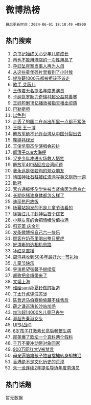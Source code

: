 # 微博热榜

`最后更新时间：2024-06-01 18:10:49 +0800`

## 热门搜索

1. [总书记始终关心少年儿童成长](https://m.weibo.cn/search?containerid=100103type%3D1%26t%3D10%26q%3D%23%E6%80%BB%E4%B9%A6%E8%AE%B0%E5%A7%8B%E7%BB%88%E5%85%B3%E5%BF%83%E5%B0%91%E5%B9%B4%E5%84%BF%E7%AB%A5%E6%88%90%E9%95%BF%23&stream_entry_id=51&isnewpage=1&extparam=seat%3D1%26dgr%3D0%26filter_type%3Drealtimehot%26stream_entry_id%3D51%26c_type%3D51%26pos%3D0%26q%3D%2523%25E6%2580%25BB%25E4%25B9%25A6%25E8%25AE%25B0%25E5%25A7%258B%25E7%25BB%2588%25E5%2585%25B3%25E5%25BF%2583%25E5%25B0%2591%25E5%25B9%25B4%25E5%2584%25BF%25E7%25AB%25A5%25E6%2588%2590%25E9%2595%25BF%2523%26cate%3D10103%26display_time%3D1717236648%26pre_seqid%3D1717236648298023185117)
1. [再也不敢用酒店的一次性用品了](https://m.weibo.cn/search?containerid=100103type%3D1%26t%3D10%26q%3D%23%E5%86%8D%E4%B9%9F%E4%B8%8D%E6%95%A2%E7%94%A8%E9%85%92%E5%BA%97%E7%9A%84%E4%B8%80%E6%AC%A1%E6%80%A7%E7%94%A8%E5%93%81%E4%BA%86%23&stream_entry_id=31&isnewpage=1&extparam=seat%3D1%26filter_type%3Drealtimehot%26c_type%3D31%26lcate%3D5001%26cate%3D5001%26q%3D%2523%25E5%2586%258D%25E4%25B9%259F%25E4%25B8%258D%25E6%2595%25A2%25E7%2594%25A8%25E9%2585%2592%25E5%25BA%2597%25E7%259A%2584%25E4%25B8%2580%25E6%25AC%25A1%25E6%2580%25A7%25E7%2594%25A8%25E5%2593%2581%25E4%25BA%2586%2523%26band_rank%3D1%26dgr%3D0%26pos%3D0%26realpos%3D1%26stream_entry_id%3D31%26flag%3D1%26display_time%3D1717236648%26pre_seqid%3D1717236648298023185117)
1. [孕妇坠崖案当事人再为人母](https://m.weibo.cn/search?containerid=100103type%3D1%26t%3D10%26q%3D%23%E5%AD%95%E5%A6%87%E5%9D%A0%E5%B4%96%E6%A1%88%E5%BD%93%E4%BA%8B%E4%BA%BA%E5%86%8D%E4%B8%BA%E4%BA%BA%E6%AF%8D%23&stream_entry_id=31&isnewpage=1&extparam=seat%3D1%26filter_type%3Drealtimehot%26c_type%3D31%26lcate%3D5001%26cate%3D5001%26q%3D%2523%25E5%25AD%2595%25E5%25A6%2587%25E5%259D%25A0%25E5%25B4%2596%25E6%25A1%2588%25E5%25BD%2593%25E4%25BA%258B%25E4%25BA%25BA%25E5%2586%258D%25E4%25B8%25BA%25E4%25BA%25BA%25E6%25AF%258D%2523%26band_rank%3D2%26dgr%3D0%26pos%3D1%26realpos%3D2%26stream_entry_id%3D31%26flag%3D2%26display_time%3D1717236648%26pre_seqid%3D1717236648298023185117)
1. [从这些童年碎片里看到了小时候](https://m.weibo.cn/search?containerid=100103type%3D1%26t%3D10%26q%3D%23%E4%BB%8E%E8%BF%99%E4%BA%9B%E7%AB%A5%E5%B9%B4%E7%A2%8E%E7%89%87%E9%87%8C%E7%9C%8B%E5%88%B0%E4%BA%86%E5%B0%8F%E6%97%B6%E5%80%99%23&stream_entry_id=31&isnewpage=1&extparam=seat%3D1%26filter_type%3Drealtimehot%26c_type%3D31%26lcate%3D5001%26cate%3D5001%26q%3D%2523%25E4%25BB%258E%25E8%25BF%2599%25E4%25BA%259B%25E7%25AB%25A5%25E5%25B9%25B4%25E7%25A2%258E%25E7%2589%2587%25E9%2587%258C%25E7%259C%258B%25E5%2588%25B0%25E4%25BA%2586%25E5%25B0%258F%25E6%2597%25B6%25E5%2580%2599%2523%26band_rank%3D3%26dgr%3D0%26pos%3D2%26realpos%3D3%26stream_entry_id%3D31%26flag%3D0%26display_time%3D1717236648%26pre_seqid%3D1717236648298023185117)
1. [提涨薪1000元都被拒该不该走](https://m.weibo.cn/search?containerid=100103type%3D1%26t%3D10%26q%3D%23%E6%8F%90%E6%B6%A8%E8%96%AA1000%E5%85%83%E9%83%BD%E8%A2%AB%E6%8B%92%E8%AF%A5%E4%B8%8D%E8%AF%A5%E8%B5%B0%23&stream_entry_id=31&isnewpage=1&extparam=seat%3D1%26filter_type%3Drealtimehot%26c_type%3D31%26lcate%3D5001%26cate%3D5001%26q%3D%2523%25E6%258F%2590%25E6%25B6%25A8%25E8%2596%25AA1000%25E5%2585%2583%25E9%2583%25BD%25E8%25A2%25AB%25E6%258B%2592%25E8%25AF%25A5%25E4%25B8%258D%25E8%25AF%25A5%25E8%25B5%25B0%2523%26band_rank%3D4%26dgr%3D0%26pos%3D3%26realpos%3D4%26stream_entry_id%3D31%26flag%3D1%26display_time%3D1717236648%26pre_seqid%3D1717236648298023185117)
1. [歌手 艾薇儿](https://m.weibo.cn/search?containerid=100103type%3D1%26t%3D10%26q%3D%E6%AD%8C%E6%89%8B+%E8%89%BE%E8%96%87%E5%84%BF&stream_entry_id=31&isnewpage=1&extparam=seat%3D1%26filter_type%3Drealtimehot%26c_type%3D31%26lcate%3D5001%26cate%3D5001%26q%3D%25E6%25AD%258C%25E6%2589%258B%2520%25E8%2589%25BE%25E8%2596%2587%25E5%2584%25BF%26band_rank%3D5%26dgr%3D0%26pos%3D4%26realpos%3D5%26stream_entry_id%3D31%26flag%3D16%26display_time%3D1717236648%26pre_seqid%3D1717236648298023185117)
1. [王传君无名提名年度男演员](https://m.weibo.cn/search?containerid=100103type%3D1%26t%3D10%26q%3D%23%E7%8E%8B%E4%BC%A0%E5%90%9B%E6%97%A0%E5%90%8D%E6%8F%90%E5%90%8D%E5%B9%B4%E5%BA%A6%E7%94%B7%E6%BC%94%E5%91%98%23&stream_entry_id=31&isnewpage=1&extparam=seat%3D1%26filter_type%3Drealtimehot%26c_type%3D31%26lcate%3D5001%26cate%3D5001%26q%3D%2523%25E7%258E%258B%25E4%25BC%25A0%25E5%2590%259B%25E6%2597%25A0%25E5%2590%258D%25E6%258F%2590%25E5%2590%258D%25E5%25B9%25B4%25E5%25BA%25A6%25E7%2594%25B7%25E6%25BC%2594%25E5%2591%2598%2523%26band_rank%3D6%26dgr%3D0%26pos%3D5%26realpos%3D6%26stream_entry_id%3D31%26flag%3D0%26display_time%3D1717236648%26pre_seqid%3D1717236648298023185117)
1. [卡纳瓦罗助力奇瑞村超公益慈善赛](https://m.weibo.cn/search?containerid=100103type%3D1%26t%3D10%26q%3D%23%E5%8D%A1%E7%BA%B3%E7%93%A6%E7%BD%97%E5%8A%A9%E5%8A%9B%E5%A5%87%E7%91%9E%E6%9D%91%E8%B6%85%E5%85%AC%E7%9B%8A%E6%85%88%E5%96%84%E8%B5%9B%23&stream_entry_id=31&isnewpage=1&extparam=seat%3D1%26filter_type%3Drealtimehot%26c_type%3D31%26lcate%3D5001%26cate%3D5001%26topic_ad%3D1%26band_rank%3D7%26q%3D%2523%25E5%258D%25A1%25E7%25BA%25B3%25E7%2593%25A6%25E7%25BD%2597%25E5%258A%25A9%25E5%258A%259B%25E5%25A5%2587%25E7%2591%259E%25E6%259D%2591%25E8%25B6%2585%25E5%2585%25AC%25E7%259B%258A%25E6%2585%2588%25E5%2596%2584%25E8%25B5%259B%2523%26stream_entry_id%3D31%26pos%3D6%26adid%3D240202%26is_ad_pos%3D1%26dgr%3D0%26display_time%3D1717236648%26pre_seqid%3D1717236648298023185117)
1. [王妈短剧18亿播放被指无播出资质](https://m.weibo.cn/search?containerid=100103type%3D1%26t%3D10%26q%3D%23%E7%8E%8B%E5%A6%88%E7%9F%AD%E5%89%A718%E4%BA%BF%E6%92%AD%E6%94%BE%E8%A2%AB%E6%8C%87%E6%97%A0%E6%92%AD%E5%87%BA%E8%B5%84%E8%B4%A8%23&stream_entry_id=31&isnewpage=1&extparam=seat%3D1%26filter_type%3Drealtimehot%26c_type%3D31%26lcate%3D5001%26cate%3D5001%26q%3D%2523%25E7%258E%258B%25E5%25A6%2588%25E7%259F%25AD%25E5%2589%25A718%25E4%25BA%25BF%25E6%2592%25AD%25E6%2594%25BE%25E8%25A2%25AB%25E6%258C%2587%25E6%2597%25A0%25E6%2592%25AD%25E5%2587%25BA%25E8%25B5%2584%25E8%25B4%25A8%2523%26band_rank%3D7%26dgr%3D0%26pos%3D7%26realpos%3D7%26stream_entry_id%3D31%26flag%3D2%26display_time%3D1717236648%26pre_seqid%3D1717236648298023185117)
1. [巴勒斯坦](https://m.weibo.cn/search?containerid=100103type%3D1%26t%3D10%26q%3D%E5%B7%B4%E5%8B%92%E6%96%AF%E5%9D%A6&stream_entry_id=31&isnewpage=1&extparam=seat%3D1%26filter_type%3Drealtimehot%26c_type%3D31%26lcate%3D5001%26cate%3D5001%26q%3D%25E5%25B7%25B4%25E5%258B%2592%25E6%2596%25AF%25E5%259D%25A6%26band_rank%3D8%26dgr%3D0%26pos%3D8%26realpos%3D8%26stream_entry_id%3D31%26flag%3D0%26display_time%3D1717236648%26pre_seqid%3D1717236648298023185117)
1. [以色列](https://m.weibo.cn/search?containerid=100103type%3D1%26t%3D10%26q%3D%E4%BB%A5%E8%89%B2%E5%88%97&stream_entry_id=31&isnewpage=1&extparam=seat%3D1%26filter_type%3Drealtimehot%26c_type%3D31%26lcate%3D5001%26cate%3D5001%26q%3D%25E4%25BB%25A5%25E8%2589%25B2%25E5%2588%2597%26band_rank%3D9%26dgr%3D0%26pos%3D9%26realpos%3D9%26stream_entry_id%3D31%26flag%3D1%26display_time%3D1717236648%26pre_seqid%3D1717236648298023185117)
1. [走丢了的国二在派出所里一点都不紧张](https://m.weibo.cn/search?containerid=100103type%3D1%26t%3D10%26q%3D%23%E8%B5%B0%E4%B8%A2%E4%BA%86%E7%9A%84%E5%9B%BD%E4%BA%8C%E5%9C%A8%E6%B4%BE%E5%87%BA%E6%89%80%E9%87%8C%E4%B8%80%E7%82%B9%E9%83%BD%E4%B8%8D%E7%B4%A7%E5%BC%A0%23&stream_entry_id=31&isnewpage=1&extparam=seat%3D1%26filter_type%3Drealtimehot%26c_type%3D31%26lcate%3D5001%26cate%3D5001%26q%3D%2523%25E8%25B5%25B0%25E4%25B8%25A2%25E4%25BA%2586%25E7%259A%2584%25E5%259B%25BD%25E4%25BA%258C%25E5%259C%25A8%25E6%25B4%25BE%25E5%2587%25BA%25E6%2589%2580%25E9%2587%258C%25E4%25B8%2580%25E7%2582%25B9%25E9%2583%25BD%25E4%25B8%258D%25E7%25B4%25A7%25E5%25BC%25A0%2523%26band_rank%3D10%26dgr%3D0%26pos%3D10%26realpos%3D10%26stream_entry_id%3D31%26flag%3D32768%26display_time%3D1717236648%26pre_seqid%3D1717236648298023185117)
1. [王阳 王一博](https://m.weibo.cn/search?containerid=100103type%3D1%26t%3D10%26q%3D%E7%8E%8B%E9%98%B3+%E7%8E%8B%E4%B8%80%E5%8D%9A&stream_entry_id=31&isnewpage=1&extparam=seat%3D1%26filter_type%3Drealtimehot%26c_type%3D31%26lcate%3D5001%26cate%3D5001%26q%3D%25E7%258E%258B%25E9%2598%25B3%2520%25E7%258E%258B%25E4%25B8%2580%25E5%258D%259A%26band_rank%3D11%26dgr%3D0%26pos%3D11%26realpos%3D11%26stream_entry_id%3D31%26flag%3D1%26display_time%3D1717236648%26pre_seqid%3D1717236648298023185117)
1. [解放军绝不允许台湾从中国分裂出去](https://m.weibo.cn/search?containerid=100103type%3D1%26t%3D10%26q%3D%23%E8%A7%A3%E6%94%BE%E5%86%9B%E7%BB%9D%E4%B8%8D%E5%85%81%E8%AE%B8%E5%8F%B0%E6%B9%BE%E4%BB%8E%E4%B8%AD%E5%9B%BD%E5%88%86%E8%A3%82%E5%87%BA%E5%8E%BB%23&stream_entry_id=31&isnewpage=1&extparam=seat%3D1%26filter_type%3Drealtimehot%26c_type%3D31%26lcate%3D5001%26cate%3D5001%26q%3D%2523%25E8%25A7%25A3%25E6%2594%25BE%25E5%2586%259B%25E7%25BB%259D%25E4%25B8%258D%25E5%2585%2581%25E8%25AE%25B8%25E5%258F%25B0%25E6%25B9%25BE%25E4%25BB%258E%25E4%25B8%25AD%25E5%259B%25BD%25E5%2588%2586%25E8%25A3%2582%25E5%2587%25BA%25E5%258E%25BB%2523%26band_rank%3D12%26dgr%3D0%26pos%3D12%26realpos%3D12%26stream_entry_id%3D31%26flag%3D1%26display_time%3D1717236648%26pre_seqid%3D1717236648298023185117)
1. [鞠婧祎绿发](https://m.weibo.cn/search?containerid=100103type%3D1%26t%3D10%26q%3D%23%E9%9E%A0%E5%A9%A7%E7%A5%8E%E7%BB%BF%E5%8F%91%23&stream_entry_id=31&isnewpage=1&extparam=seat%3D1%26filter_type%3Drealtimehot%26c_type%3D31%26lcate%3D5001%26cate%3D5001%26q%3D%2523%25E9%259E%25A0%25E5%25A9%25A7%25E7%25A5%258E%25E7%25BB%25BF%25E5%258F%2591%2523%26band_rank%3D13%26dgr%3D0%26pos%3D13%26realpos%3D13%26stream_entry_id%3D31%26flag%3D0%26display_time%3D1717236648%26pre_seqid%3D1717236648298023185117)
1. [王俊凯周杰伦演唱会彩排](https://m.weibo.cn/search?containerid=100103type%3D1%26t%3D10%26q%3D%23%E7%8E%8B%E4%BF%8A%E5%87%AF%E5%91%A8%E6%9D%B0%E4%BC%A6%E6%BC%94%E5%94%B1%E4%BC%9A%E5%BD%A9%E6%8E%92%23&stream_entry_id=31&isnewpage=1&extparam=seat%3D1%26filter_type%3Drealtimehot%26c_type%3D31%26lcate%3D5001%26cate%3D5001%26q%3D%2523%25E7%258E%258B%25E4%25BF%258A%25E5%2587%25AF%25E5%2591%25A8%25E6%259D%25B0%25E4%25BC%25A6%25E6%25BC%2594%25E5%2594%25B1%25E4%25BC%259A%25E5%25BD%25A9%25E6%258E%2592%2523%26band_rank%3D14%26dgr%3D0%26pos%3D14%26realpos%3D14%26stream_entry_id%3D31%26flag%3D0%26display_time%3D1717236648%26pre_seqid%3D1717236648298023185117)
1. [阚清子cue大海梗](https://m.weibo.cn/search?containerid=100103type%3D1%26t%3D10%26q%3D%23%E9%98%9A%E6%B8%85%E5%AD%90cue%E5%A4%A7%E6%B5%B7%E6%A2%97%23&stream_entry_id=31&isnewpage=1&extparam=seat%3D1%26filter_type%3Drealtimehot%26c_type%3D31%26lcate%3D5001%26cate%3D5001%26q%3D%2523%25E9%2598%259A%25E6%25B8%2585%25E5%25AD%2590cue%25E5%25A4%25A7%25E6%25B5%25B7%25E6%25A2%2597%2523%26band_rank%3D15%26dgr%3D0%26pos%3D15%26realpos%3D15%26stream_entry_id%3D31%26flag%3D0%26display_time%3D1717236648%26pre_seqid%3D1717236648298023185117)
1. [17岁少年冲进火场救人牺牲](https://m.weibo.cn/search?containerid=100103type%3D1%26t%3D10%26q%3D%2317%E5%B2%81%E5%B0%91%E5%B9%B4%E5%86%B2%E8%BF%9B%E7%81%AB%E5%9C%BA%E6%95%91%E4%BA%BA%E7%89%BA%E7%89%B2%23&stream_entry_id=31&isnewpage=1&extparam=seat%3D1%26filter_type%3Drealtimehot%26c_type%3D31%26lcate%3D5001%26cate%3D5001%26q%3D%252317%25E5%25B2%2581%25E5%25B0%2591%25E5%25B9%25B4%25E5%2586%25B2%25E8%25BF%259B%25E7%2581%25AB%25E5%259C%25BA%25E6%2595%2591%25E4%25BA%25BA%25E7%2589%25BA%25E7%2589%25B2%2523%26band_rank%3D16%26dgr%3D0%26pos%3D16%26realpos%3D16%26stream_entry_id%3D31%26flag%3D0%26display_time%3D1717236648%26pre_seqid%3D1717236648298023185117)
1. [解放军4句话回应台湾问题](https://m.weibo.cn/search?containerid=100103type%3D1%26t%3D10%26q%3D%23%E8%A7%A3%E6%94%BE%E5%86%9B4%E5%8F%A5%E8%AF%9D%E5%9B%9E%E5%BA%94%E5%8F%B0%E6%B9%BE%E9%97%AE%E9%A2%98%23&stream_entry_id=31&isnewpage=1&extparam=seat%3D1%26filter_type%3Drealtimehot%26c_type%3D31%26lcate%3D5001%26cate%3D5001%26q%3D%2523%25E8%25A7%25A3%25E6%2594%25BE%25E5%2586%259B4%25E5%258F%25A5%25E8%25AF%259D%25E5%259B%259E%25E5%25BA%2594%25E5%258F%25B0%25E6%25B9%25BE%25E9%2597%25AE%25E9%25A2%2598%2523%26band_rank%3D17%26dgr%3D0%26pos%3D17%26realpos%3D17%26stream_entry_id%3D31%26flag%3D1%26display_time%3D1717236648%26pre_seqid%3D1717236648298023185117)
1. [我永远是张若昀的观众朋友](https://m.weibo.cn/search?containerid=100103type%3D1%26t%3D10%26q%3D%23%E6%88%91%E6%B0%B8%E8%BF%9C%E6%98%AF%E5%BC%A0%E8%8B%A5%E6%98%80%E7%9A%84%E8%A7%82%E4%BC%97%E6%9C%8B%E5%8F%8B%23&stream_entry_id=31&isnewpage=1&extparam=seat%3D1%26filter_type%3Drealtimehot%26c_type%3D31%26lcate%3D5001%26cate%3D5001%26q%3D%2523%25E6%2588%2591%25E6%25B0%25B8%25E8%25BF%259C%25E6%2598%25AF%25E5%25BC%25A0%25E8%258B%25A5%25E6%2598%2580%25E7%259A%2584%25E8%25A7%2582%25E4%25BC%2597%25E6%259C%258B%25E5%258F%258B%2523%26band_rank%3D18%26dgr%3D0%26pos%3D18%26realpos%3D18%26stream_entry_id%3D31%26flag%3D1%26display_time%3D1717236648%26pre_seqid%3D1717236648298023185117)
1. [靖国神社石柱被红漆涂写英文厕所一词](https://m.weibo.cn/search?containerid=100103type%3D1%26t%3D10%26q%3D%23%E9%9D%96%E5%9B%BD%E7%A5%9E%E7%A4%BE%E7%9F%B3%E6%9F%B1%E8%A2%AB%E7%BA%A2%E6%BC%86%E6%B6%82%E5%86%99%E8%8B%B1%E6%96%87%E5%8E%95%E6%89%80%E4%B8%80%E8%AF%8D%23&stream_entry_id=31&isnewpage=1&extparam=seat%3D1%26filter_type%3Drealtimehot%26c_type%3D31%26lcate%3D5001%26cate%3D5001%26q%3D%2523%25E9%259D%2596%25E5%259B%25BD%25E7%25A5%259E%25E7%25A4%25BE%25E7%259F%25B3%25E6%259F%25B1%25E8%25A2%25AB%25E7%25BA%25A2%25E6%25BC%2586%25E6%25B6%2582%25E5%2586%2599%25E8%258B%25B1%25E6%2596%2587%25E5%258E%2595%25E6%2589%2580%25E4%25B8%2580%25E8%25AF%258D%2523%26band_rank%3D19%26dgr%3D0%26pos%3D19%26realpos%3D19%26stream_entry_id%3D31%26flag%3D0%26display_time%3D1717236648%26pre_seqid%3D1717236648298023185117)
1. [欧冠](https://m.weibo.cn/search?containerid=100103type%3D1%26t%3D10%26q%3D%E6%AC%A7%E5%86%A0&stream_entry_id=31&isnewpage=1&extparam=seat%3D1%26filter_type%3Drealtimehot%26c_type%3D31%26lcate%3D5001%26cate%3D5001%26q%3D%25E6%25AC%25A7%25E5%2586%25A0%26band_rank%3D20%26dgr%3D0%26pos%3D20%26realpos%3D20%26stream_entry_id%3D31%26flag%3D1%26display_time%3D1717236648%26pre_seqid%3D1717236648298023185117)
1. [官方通报怀孕学生被当肾病医治后身亡](https://m.weibo.cn/search?containerid=100103type%3D1%26t%3D10%26q%3D%23%E5%AE%98%E6%96%B9%E9%80%9A%E6%8A%A5%E6%80%80%E5%AD%95%E5%AD%A6%E7%94%9F%E8%A2%AB%E5%BD%93%E8%82%BE%E7%97%85%E5%8C%BB%E6%B2%BB%E5%90%8E%E8%BA%AB%E4%BA%A1%23&stream_entry_id=31&isnewpage=1&extparam=seat%3D1%26filter_type%3Drealtimehot%26c_type%3D31%26lcate%3D5001%26cate%3D5001%26q%3D%2523%25E5%25AE%2598%25E6%2596%25B9%25E9%2580%259A%25E6%258A%25A5%25E6%2580%2580%25E5%25AD%2595%25E5%25AD%25A6%25E7%2594%259F%25E8%25A2%25AB%25E5%25BD%2593%25E8%2582%25BE%25E7%2597%2585%25E5%258C%25BB%25E6%25B2%25BB%25E5%2590%258E%25E8%25BA%25AB%25E4%25BA%25A1%2523%26band_rank%3D21%26dgr%3D0%26pos%3D21%26realpos%3D21%26stream_entry_id%3D31%26flag%3D2%26display_time%3D1717236648%26pre_seqid%3D1717236648298023185117)
1. [长期吃猪油身体都怎么样了](https://m.weibo.cn/search?containerid=100103type%3D1%26t%3D10%26q%3D%23%E9%95%BF%E6%9C%9F%E5%90%83%E7%8C%AA%E6%B2%B9%E8%BA%AB%E4%BD%93%E9%83%BD%E6%80%8E%E4%B9%88%E6%A0%B7%E4%BA%86%23&stream_entry_id=31&isnewpage=1&extparam=seat%3D1%26filter_type%3Drealtimehot%26c_type%3D31%26lcate%3D5001%26cate%3D5001%26q%3D%2523%25E9%2595%25BF%25E6%259C%259F%25E5%2590%2583%25E7%258C%25AA%25E6%25B2%25B9%25E8%25BA%25AB%25E4%25BD%2593%25E9%2583%25BD%25E6%2580%258E%25E4%25B9%2588%25E6%25A0%25B7%25E4%25BA%2586%2523%26band_rank%3D22%26dgr%3D0%26pos%3D22%26realpos%3D22%26stream_entry_id%3D31%26flag%3D0%26display_time%3D1717236648%26pre_seqid%3D1717236648298023185117)
1. [迪丽热巴放饭](https://m.weibo.cn/search?containerid=100103type%3D1%26t%3D10%26q%3D%23%E8%BF%AA%E4%B8%BD%E7%83%AD%E5%B7%B4%E6%94%BE%E9%A5%AD%23&stream_entry_id=31&isnewpage=1&extparam=seat%3D1%26filter_type%3Drealtimehot%26c_type%3D31%26lcate%3D5001%26cate%3D5001%26q%3D%2523%25E8%25BF%25AA%25E4%25B8%25BD%25E7%2583%25AD%25E5%25B7%25B4%25E6%2594%25BE%25E9%25A5%25AD%2523%26band_rank%3D23%26dgr%3D0%26pos%3D23%26realpos%3D23%26stream_entry_id%3D31%26flag%3D1%26display_time%3D1717236648%26pre_seqid%3D1717236648298023185117)
1. [杨幂站姐发的不是儿童节该看的](https://m.weibo.cn/search?containerid=100103type%3D1%26t%3D10%26q%3D%23%E6%9D%A8%E5%B9%82%E7%AB%99%E5%A7%90%E5%8F%91%E7%9A%84%E4%B8%8D%E6%98%AF%E5%84%BF%E7%AB%A5%E8%8A%82%E8%AF%A5%E7%9C%8B%E7%9A%84%23&stream_entry_id=31&isnewpage=1&extparam=seat%3D1%26filter_type%3Drealtimehot%26c_type%3D31%26lcate%3D5001%26cate%3D5001%26q%3D%2523%25E6%259D%25A8%25E5%25B9%2582%25E7%25AB%2599%25E5%25A7%2590%25E5%258F%2591%25E7%259A%2584%25E4%25B8%258D%25E6%2598%25AF%25E5%2584%25BF%25E7%25AB%25A5%25E8%258A%2582%25E8%25AF%25A5%25E7%259C%258B%25E7%259A%2584%2523%26band_rank%3D24%26dgr%3D0%26pos%3D24%26realpos%3D24%26stream_entry_id%3D31%26flag%3D0%26display_time%3D1717236648%26pre_seqid%3D1717236648298023185117)
1. [徐锦江儿子封神后首个综艺](https://m.weibo.cn/search?containerid=100103type%3D1%26t%3D10%26q%3D%23%E5%BE%90%E9%94%A6%E6%B1%9F%E5%84%BF%E5%AD%90%E5%B0%81%E7%A5%9E%E5%90%8E%E9%A6%96%E4%B8%AA%E7%BB%BC%E8%89%BA%23&stream_entry_id=31&isnewpage=1&extparam=seat%3D1%26filter_type%3Drealtimehot%26c_type%3D31%26lcate%3D5001%26cate%3D5001%26q%3D%2523%25E5%25BE%2590%25E9%2594%25A6%25E6%25B1%259F%25E5%2584%25BF%25E5%25AD%2590%25E5%25B0%2581%25E7%25A5%259E%25E5%2590%258E%25E9%25A6%2596%25E4%25B8%25AA%25E7%25BB%25BC%25E8%2589%25BA%2523%26band_rank%3D25%26dgr%3D0%26pos%3D25%26realpos%3D25%26stream_entry_id%3D31%26flag%3D0%26display_time%3D1717236648%26pre_seqid%3D1717236648298023185117)
1. [小朋友真的会把情绪价值拉满](https://m.weibo.cn/search?containerid=100103type%3D1%26t%3D10%26q%3D%23%E5%B0%8F%E6%9C%8B%E5%8F%8B%E7%9C%9F%E7%9A%84%E4%BC%9A%E6%8A%8A%E6%83%85%E7%BB%AA%E4%BB%B7%E5%80%BC%E6%8B%89%E6%BB%A1%23&stream_entry_id=31&isnewpage=1&extparam=seat%3D1%26filter_type%3Drealtimehot%26c_type%3D31%26lcate%3D5001%26cate%3D5001%26q%3D%2523%25E5%25B0%258F%25E6%259C%258B%25E5%258F%258B%25E7%259C%259F%25E7%259A%2584%25E4%25BC%259A%25E6%258A%258A%25E6%2583%2585%25E7%25BB%25AA%25E4%25BB%25B7%25E5%2580%25BC%25E6%258B%2589%25E6%25BB%25A1%2523%26band_rank%3D26%26dgr%3D0%26pos%3D26%26realpos%3D26%26stream_entry_id%3D31%26flag%3D0%26display_time%3D1717236648%26pre_seqid%3D1717236648298023185117)
1. [归亚蕾 庆余年](https://m.weibo.cn/search?containerid=100103type%3D1%26t%3D10%26q%3D%E5%BD%92%E4%BA%9A%E8%95%BE+%E5%BA%86%E4%BD%99%E5%B9%B4&stream_entry_id=31&isnewpage=1&extparam=seat%3D1%26filter_type%3Drealtimehot%26c_type%3D31%26lcate%3D5001%26cate%3D5001%26q%3D%25E5%25BD%2592%25E4%25BA%259A%25E8%2595%25BE%2520%25E5%25BA%2586%25E4%25BD%2599%25E5%25B9%25B4%26band_rank%3D27%26dgr%3D0%26pos%3D27%26realpos%3D27%26stream_entry_id%3D31%26flag%3D0%26display_time%3D1717236648%26pre_seqid%3D1717236648298023185117)
1. [发条微博祝自己六一快乐](https://m.weibo.cn/search?containerid=100103type%3D1%26t%3D10%26q%3D%23%E5%8F%91%E6%9D%A1%E5%BE%AE%E5%8D%9A%E7%A5%9D%E8%87%AA%E5%B7%B1%E5%85%AD%E4%B8%80%E5%BF%AB%E4%B9%90%23&stream_entry_id=31&isnewpage=1&extparam=seat%3D1%26filter_type%3Drealtimehot%26c_type%3D31%26lcate%3D5001%26cate%3D5001%26q%3D%2523%25E5%258F%2591%25E6%259D%25A1%25E5%25BE%25AE%25E5%258D%259A%25E7%25A5%259D%25E8%2587%25AA%25E5%25B7%25B1%25E5%2585%25AD%25E4%25B8%2580%25E5%25BF%25AB%25E4%25B9%2590%2523%26band_rank%3D28%26dgr%3D0%26pos%3D28%26realpos%3D28%26stream_entry_id%3D31%26flag%3D0%26display_time%3D1717236648%26pre_seqid%3D1717236648298023185117)
1. [顾客在奶茶里喝出整只壁虎](https://m.weibo.cn/search?containerid=100103type%3D1%26t%3D10%26q%3D%23%E9%A1%BE%E5%AE%A2%E5%9C%A8%E5%A5%B6%E8%8C%B6%E9%87%8C%E5%96%9D%E5%87%BA%E6%95%B4%E5%8F%AA%E5%A3%81%E8%99%8E%23&stream_entry_id=31&isnewpage=1&extparam=seat%3D1%26filter_type%3Drealtimehot%26c_type%3D31%26lcate%3D5001%26cate%3D5001%26q%3D%2523%25E9%25A1%25BE%25E5%25AE%25A2%25E5%259C%25A8%25E5%25A5%25B6%25E8%258C%25B6%25E9%2587%258C%25E5%2596%259D%25E5%2587%25BA%25E6%2595%25B4%25E5%258F%25AA%25E5%25A3%2581%25E8%2599%258E%2523%26band_rank%3D29%26dgr%3D0%26pos%3D29%26realpos%3D29%26stream_entry_id%3D31%26flag%3D0%26display_time%3D1717236648%26pre_seqid%3D1717236648298023185117)
1. [好清晰的选相机思路](https://m.weibo.cn/search?containerid=100103type%3D1%26t%3D10%26q%3D%E5%A5%BD%E6%B8%85%E6%99%B0%E7%9A%84%E9%80%89%E7%9B%B8%E6%9C%BA%E6%80%9D%E8%B7%AF&stream_entry_id=31&isnewpage=1&extparam=seat%3D1%26filter_type%3Drealtimehot%26c_type%3D31%26lcate%3D5001%26cate%3D5001%26q%3D%25E5%25A5%25BD%25E6%25B8%2585%25E6%2599%25B0%25E7%259A%2584%25E9%2580%2589%25E7%259B%25B8%25E6%259C%25BA%25E6%2580%259D%25E8%25B7%25AF%26adid%3D240347%26band_rank%3D30%26dgr%3D0%26pos%3D30%26realpos%3D30%26stream_entry_id%3D31%26flag%3D0%26display_time%3D1717236648%26pre_seqid%3D1717236648298023185117)
1. [冰红茶直播](https://m.weibo.cn/search?containerid=100103type%3D1%26t%3D10%26q%3D%E5%86%B0%E7%BA%A2%E8%8C%B6%E7%9B%B4%E6%92%AD&stream_entry_id=31&isnewpage=1&extparam=seat%3D1%26filter_type%3Drealtimehot%26c_type%3D31%26lcate%3D5001%26cate%3D5001%26q%3D%25E5%2586%25B0%25E7%25BA%25A2%25E8%258C%25B6%25E7%259B%25B4%25E6%2592%25AD%26band_rank%3D31%26dgr%3D0%26pos%3D31%26realpos%3D31%26stream_entry_id%3D31%26flag%3D0%26display_time%3D1717236648%26pre_seqid%3D1717236648298023185117)
1. [周鸿祎收到50多年最好六一节礼物](https://m.weibo.cn/search?containerid=100103type%3D1%26t%3D10%26q%3D%23%E5%91%A8%E9%B8%BF%E7%A5%8E%E6%94%B6%E5%88%B050%E5%A4%9A%E5%B9%B4%E6%9C%80%E5%A5%BD%E5%85%AD%E4%B8%80%E8%8A%82%E7%A4%BC%E7%89%A9%23&stream_entry_id=31&isnewpage=1&extparam=seat%3D1%26filter_type%3Drealtimehot%26c_type%3D31%26lcate%3D5001%26cate%3D5001%26q%3D%2523%25E5%2591%25A8%25E9%25B8%25BF%25E7%25A5%258E%25E6%2594%25B6%25E5%2588%25B050%25E5%25A4%259A%25E5%25B9%25B4%25E6%259C%2580%25E5%25A5%25BD%25E5%2585%25AD%25E4%25B8%2580%25E8%258A%2582%25E7%25A4%25BC%25E7%2589%25A9%2523%26band_rank%3D32%26dgr%3D0%26pos%3D32%26realpos%3D32%26stream_entry_id%3D31%26flag%3D1%26display_time%3D1717236648%26pre_seqid%3D1717236648298023185117)
1. [儿童节快乐](https://m.weibo.cn/search?containerid=100103type%3D1%26t%3D10%26q%3D%23%E5%84%BF%E7%AB%A5%E8%8A%82%E5%BF%AB%E4%B9%90%23&stream_entry_id=31&isnewpage=1&extparam=seat%3D1%26filter_type%3Drealtimehot%26c_type%3D31%26lcate%3D5001%26cate%3D5001%26q%3D%2523%25E5%2584%25BF%25E7%25AB%25A5%25E8%258A%2582%25E5%25BF%25AB%25E4%25B9%2590%2523%26band_rank%3D33%26dgr%3D0%26pos%3D33%26realpos%3D33%26stream_entry_id%3D31%26flag%3D0%26display_time%3D1717236648%26pre_seqid%3D1717236648298023185117)
1. [导演希望张馨予继续瘦](https://m.weibo.cn/search?containerid=100103type%3D1%26t%3D10%26q%3D%23%E5%AF%BC%E6%BC%94%E5%B8%8C%E6%9C%9B%E5%BC%A0%E9%A6%A8%E4%BA%88%E7%BB%A7%E7%BB%AD%E7%98%A6%23&stream_entry_id=31&isnewpage=1&extparam=seat%3D1%26filter_type%3Drealtimehot%26c_type%3D31%26lcate%3D5001%26cate%3D5001%26q%3D%2523%25E5%25AF%25BC%25E6%25BC%2594%25E5%25B8%258C%25E6%259C%259B%25E5%25BC%25A0%25E9%25A6%25A8%25E4%25BA%2588%25E7%25BB%25A7%25E7%25BB%25AD%25E7%2598%25A6%2523%26band_rank%3D34%26dgr%3D0%26pos%3D34%26realpos%3D34%26stream_entry_id%3D31%26flag%3D0%26display_time%3D1717236648%26pre_seqid%3D1717236648298023185117)
1. [胡歌把金靖带来了](https://m.weibo.cn/search?containerid=100103type%3D1%26t%3D10%26q%3D%23%E8%83%A1%E6%AD%8C%E6%8A%8A%E9%87%91%E9%9D%96%E5%B8%A6%E6%9D%A5%E4%BA%86%23&stream_entry_id=31&isnewpage=1&extparam=seat%3D1%26filter_type%3Drealtimehot%26c_type%3D31%26lcate%3D5001%26cate%3D5001%26q%3D%2523%25E8%2583%25A1%25E6%25AD%258C%25E6%258A%258A%25E9%2587%2591%25E9%259D%2596%25E5%25B8%25A6%25E6%259D%25A5%25E4%25BA%2586%2523%26band_rank%3D35%26dgr%3D0%26pos%3D35%26realpos%3D35%26stream_entry_id%3D31%26flag%3D1%26display_time%3D1717236648%26pre_seqid%3D1717236648298023185117)
1. [文韬上海](https://m.weibo.cn/search?containerid=100103type%3D1%26t%3D10%26q%3D%E6%96%87%E9%9F%AC%E4%B8%8A%E6%B5%B7&stream_entry_id=31&isnewpage=1&extparam=seat%3D1%26filter_type%3Drealtimehot%26c_type%3D31%26lcate%3D5001%26cate%3D5001%26q%3D%25E6%2596%2587%25E9%259F%25AC%25E4%25B8%258A%25E6%25B5%25B7%26band_rank%3D36%26dgr%3D0%26pos%3D36%26realpos%3D36%26stream_entry_id%3D31%26flag%3D0%26display_time%3D1717236648%26pre_seqid%3D1717236648298023185117)
1. [谁给suni孙夏铃做的妆造](https://m.weibo.cn/search?containerid=100103type%3D1%26t%3D10%26q%3D%E8%B0%81%E7%BB%99suni%E5%AD%99%E5%A4%8F%E9%93%83%E5%81%9A%E7%9A%84%E5%A6%86%E9%80%A0&stream_entry_id=31&isnewpage=1&extparam=seat%3D1%26filter_type%3Drealtimehot%26c_type%3D31%26lcate%3D5001%26cate%3D5001%26q%3D%25E8%25B0%2581%25E7%25BB%2599suni%25E5%25AD%2599%25E5%25A4%258F%25E9%2593%2583%25E5%2581%259A%25E7%259A%2584%25E5%25A6%2586%25E9%2580%25A0%26band_rank%3D37%26dgr%3D0%26pos%3D37%26realpos%3D37%26stream_entry_id%3D31%26flag%3D1%26display_time%3D1717236648%26pre_seqid%3D1717236648298023185117)
1. [丁太升点评汪苏泷](https://m.weibo.cn/search?containerid=100103type%3D1%26t%3D10%26q%3D%23%E4%B8%81%E5%A4%AA%E5%8D%87%E7%82%B9%E8%AF%84%E6%B1%AA%E8%8B%8F%E6%B3%B7%23&stream_entry_id=31&isnewpage=1&extparam=seat%3D1%26filter_type%3Drealtimehot%26c_type%3D31%26lcate%3D5001%26cate%3D5001%26q%3D%2523%25E4%25B8%2581%25E5%25A4%25AA%25E5%258D%2587%25E7%2582%25B9%25E8%25AF%2584%25E6%25B1%25AA%25E8%258B%258F%25E6%25B3%25B7%2523%26band_rank%3D38%26dgr%3D0%26pos%3D38%26realpos%3D38%26stream_entry_id%3D31%26flag%3D0%26display_time%3D1717236648%26pre_seqid%3D1717236648298023185117)
1. [陈哲远马伯骞偷偷藏不住售后](https://m.weibo.cn/search?containerid=100103type%3D1%26t%3D10%26q%3D%23%E9%99%88%E5%93%B2%E8%BF%9C%E9%A9%AC%E4%BC%AF%E9%AA%9E%E5%81%B7%E5%81%B7%E8%97%8F%E4%B8%8D%E4%BD%8F%E5%94%AE%E5%90%8E%23&stream_entry_id=31&isnewpage=1&extparam=seat%3D1%26filter_type%3Drealtimehot%26c_type%3D31%26lcate%3D5001%26cate%3D5001%26q%3D%2523%25E9%2599%2588%25E5%2593%25B2%25E8%25BF%259C%25E9%25A9%25AC%25E4%25BC%25AF%25E9%25AA%259E%25E5%2581%25B7%25E5%2581%25B7%25E8%2597%258F%25E4%25B8%258D%25E4%25BD%258F%25E5%2594%25AE%25E5%2590%258E%2523%26band_rank%3D39%26dgr%3D0%26pos%3D39%26realpos%3D39%26stream_entry_id%3D31%26flag%3D1%26display_time%3D1717236648%26pre_seqid%3D1717236648298023185117)
1. [薛之谦巡演长沙站加场](https://m.weibo.cn/search?containerid=100103type%3D1%26t%3D10%26q%3D%23%E8%96%9B%E4%B9%8B%E8%B0%A6%E5%B7%A1%E6%BC%94%E9%95%BF%E6%B2%99%E7%AB%99%E5%8A%A0%E5%9C%BA%23&stream_entry_id=31&isnewpage=1&extparam=seat%3D1%26filter_type%3Drealtimehot%26c_type%3D31%26lcate%3D5001%26cate%3D5001%26q%3D%2523%25E8%2596%259B%25E4%25B9%258B%25E8%25B0%25A6%25E5%25B7%25A1%25E6%25BC%2594%25E9%2595%25BF%25E6%25B2%2599%25E7%25AB%2599%25E5%258A%25A0%25E5%259C%25BA%2523%26band_rank%3D40%26dgr%3D0%26pos%3D40%26realpos%3D40%26stream_entry_id%3D31%26flag%3D1%26display_time%3D1717236648%26pre_seqid%3D1717236648298023185117)
1. [加沙超14000名儿童已丧生](https://m.weibo.cn/search?containerid=100103type%3D1%26t%3D10%26q%3D%23%E5%8A%A0%E6%B2%99%E8%B6%8514000%E5%90%8D%E5%84%BF%E7%AB%A5%E5%B7%B2%E4%B8%A7%E7%94%9F%23&stream_entry_id=31&isnewpage=1&extparam=seat%3D1%26filter_type%3Drealtimehot%26c_type%3D31%26lcate%3D5001%26cate%3D5001%26q%3D%2523%25E5%258A%25A0%25E6%25B2%2599%25E8%25B6%258514000%25E5%2590%258D%25E5%2584%25BF%25E7%25AB%25A5%25E5%25B7%25B2%25E4%25B8%25A7%25E7%2594%259F%2523%26band_rank%3D41%26dgr%3D0%26pos%3D41%26realpos%3D41%26stream_entry_id%3D31%26flag%3D0%26display_time%3D1717236648%26pre_seqid%3D1717236648298023185117)
1. [邓超先秦淑女步](https://m.weibo.cn/search?containerid=100103type%3D1%26t%3D10%26q%3D%23%E9%82%93%E8%B6%85%E5%85%88%E7%A7%A6%E6%B7%91%E5%A5%B3%E6%AD%A5%23&stream_entry_id=31&isnewpage=1&extparam=seat%3D1%26filter_type%3Drealtimehot%26c_type%3D31%26lcate%3D5001%26cate%3D5001%26q%3D%2523%25E9%2582%2593%25E8%25B6%2585%25E5%2585%2588%25E7%25A7%25A6%25E6%25B7%2591%25E5%25A5%25B3%25E6%25AD%25A5%2523%26band_rank%3D42%26dgr%3D0%26pos%3D42%26realpos%3D42%26stream_entry_id%3D31%26flag%3D1%26display_time%3D1717236648%26pre_seqid%3D1717236648298023185117)
1. [UP对战iG](https://m.weibo.cn/search?containerid=100103type%3D1%26t%3D10%26q%3D%23UP%E5%AF%B9%E6%88%98iG%23&stream_entry_id=31&isnewpage=1&extparam=seat%3D1%26filter_type%3Drealtimehot%26c_type%3D31%26lcate%3D5001%26cate%3D5001%26q%3D%2523UP%25E5%25AF%25B9%25E6%2588%2598iG%2523%26band_rank%3D43%26dgr%3D0%26pos%3D43%26realpos%3D43%26stream_entry_id%3D31%26flag%3D1%26display_time%3D1717236648%26pre_seqid%3D1717236648298023185117)
1. [6岁孩子打激素长高后频繁生病](https://m.weibo.cn/search?containerid=100103type%3D1%26t%3D10%26q%3D%236%E5%B2%81%E5%AD%A9%E5%AD%90%E6%89%93%E6%BF%80%E7%B4%A0%E9%95%BF%E9%AB%98%E5%90%8E%E9%A2%91%E7%B9%81%E7%94%9F%E7%97%85%23&stream_entry_id=31&isnewpage=1&extparam=seat%3D1%26filter_type%3Drealtimehot%26c_type%3D31%26lcate%3D5001%26cate%3D5001%26q%3D%25236%25E5%25B2%2581%25E5%25AD%25A9%25E5%25AD%2590%25E6%2589%2593%25E6%25BF%2580%25E7%25B4%25A0%25E9%2595%25BF%25E9%25AB%2598%25E5%2590%258E%25E9%25A2%2591%25E7%25B9%2581%25E7%2594%259F%25E7%2597%2585%2523%26band_rank%3D44%26dgr%3D0%26pos%3D44%26realpos%3D44%26stream_entry_id%3D31%26flag%3D0%26display_time%3D1717236648%26pre_seqid%3D1717236648298023185117)
1. [那英爆了歌坛一个真料两个假料](https://m.weibo.cn/search?containerid=100103type%3D1%26t%3D10%26q%3D%23%E9%82%A3%E8%8B%B1%E7%88%86%E4%BA%86%E6%AD%8C%E5%9D%9B%E4%B8%80%E4%B8%AA%E7%9C%9F%E6%96%99%E4%B8%A4%E4%B8%AA%E5%81%87%E6%96%99%23&stream_entry_id=31&isnewpage=1&extparam=seat%3D1%26filter_type%3Drealtimehot%26c_type%3D31%26lcate%3D5001%26cate%3D5001%26q%3D%2523%25E9%2582%25A3%25E8%258B%25B1%25E7%2588%2586%25E4%25BA%2586%25E6%25AD%258C%25E5%259D%259B%25E4%25B8%2580%25E4%25B8%25AA%25E7%259C%259F%25E6%2596%2599%25E4%25B8%25A4%25E4%25B8%25AA%25E5%2581%2587%25E6%2596%2599%2523%26band_rank%3D45%26dgr%3D0%26pos%3D45%26realpos%3D45%26stream_entry_id%3D31%26flag%3D0%26display_time%3D1717236648%26pre_seqid%3D1717236648298023185117)
1. [千万不要冲动带对象回家](https://m.weibo.cn/search?containerid=100103type%3D1%26t%3D10%26q%3D%23%E5%8D%83%E4%B8%87%E4%B8%8D%E8%A6%81%E5%86%B2%E5%8A%A8%E5%B8%A6%E5%AF%B9%E8%B1%A1%E5%9B%9E%E5%AE%B6%23&stream_entry_id=31&isnewpage=1&extparam=seat%3D1%26filter_type%3Drealtimehot%26c_type%3D31%26lcate%3D5001%26cate%3D5001%26q%3D%2523%25E5%258D%2583%25E4%25B8%2587%25E4%25B8%258D%25E8%25A6%2581%25E5%2586%25B2%25E5%258A%25A8%25E5%25B8%25A6%25E5%25AF%25B9%25E8%25B1%25A1%25E5%259B%259E%25E5%25AE%25B6%2523%26band_rank%3D46%26dgr%3D0%26pos%3D46%26realpos%3D46%26stream_entry_id%3D31%26flag%3D0%26display_time%3D1717236648%26pre_seqid%3D1717236648298023185117)
1. [900万网红大V被禁言](https://m.weibo.cn/search?containerid=100103type%3D1%26t%3D10%26q%3D%23900%E4%B8%87%E7%BD%91%E7%BA%A2%E5%A4%A7V%E8%A2%AB%E7%A6%81%E8%A8%80%23&stream_entry_id=31&isnewpage=1&extparam=seat%3D1%26filter_type%3Drealtimehot%26c_type%3D31%26lcate%3D5001%26cate%3D5001%26q%3D%2523900%25E4%25B8%2587%25E7%25BD%2591%25E7%25BA%25A2%25E5%25A4%25A7V%25E8%25A2%25AB%25E7%25A6%2581%25E8%25A8%2580%2523%26band_rank%3D47%26dgr%3D0%26pos%3D47%26realpos%3D47%26stream_entry_id%3D31%26flag%3D0%26display_time%3D1717236648%26pre_seqid%3D1717236648298023185117)
1. [母亲逼脑瘫孩子独自摆摊转身却抹泪](https://m.weibo.cn/search?containerid=100103type%3D1%26t%3D10%26q%3D%23%E6%AF%8D%E4%BA%B2%E9%80%BC%E8%84%91%E7%98%AB%E5%AD%A9%E5%AD%90%E7%8B%AC%E8%87%AA%E6%91%86%E6%91%8A%E8%BD%AC%E8%BA%AB%E5%8D%B4%E6%8A%B9%E6%B3%AA%23&stream_entry_id=31&isnewpage=1&extparam=seat%3D1%26filter_type%3Drealtimehot%26c_type%3D31%26lcate%3D5001%26cate%3D5001%26q%3D%2523%25E6%25AF%258D%25E4%25BA%25B2%25E9%2580%25BC%25E8%2584%2591%25E7%2598%25AB%25E5%25AD%25A9%25E5%25AD%2590%25E7%258B%25AC%25E8%2587%25AA%25E6%2591%2586%25E6%2591%258A%25E8%25BD%25AC%25E8%25BA%25AB%25E5%258D%25B4%25E6%258A%25B9%25E6%25B3%25AA%2523%26band_rank%3D48%26dgr%3D0%26pos%3D48%26realpos%3D48%26stream_entry_id%3D31%26flag%3D32768%26display_time%3D1717236648%26pre_seqid%3D1717236648298023185117)
1. [香港绝不是文化历史的荒漠](https://m.weibo.cn/search?containerid=100103type%3D1%26t%3D10%26q%3D%23%E9%A6%99%E6%B8%AF%E7%BB%9D%E4%B8%8D%E6%98%AF%E6%96%87%E5%8C%96%E5%8E%86%E5%8F%B2%E7%9A%84%E8%8D%92%E6%BC%A0%23&stream_entry_id=31&isnewpage=1&extparam=seat%3D1%26filter_type%3Drealtimehot%26c_type%3D31%26lcate%3D5001%26cate%3D5001%26q%3D%2523%25E9%25A6%2599%25E6%25B8%25AF%25E7%25BB%259D%25E4%25B8%258D%25E6%2598%25AF%25E6%2596%2587%25E5%258C%2596%25E5%258E%2586%25E5%258F%25B2%25E7%259A%2584%25E8%258D%2592%25E6%25BC%25A0%2523%26band_rank%3D49%26dgr%3D0%26pos%3D49%26realpos%3D49%26stream_entry_id%3D31%26flag%3D1%26display_time%3D1717236648%26pre_seqid%3D1717236648298023185117)
1. [朱一龙连续2年提名导协年度男演员](https://m.weibo.cn/search?containerid=100103type%3D1%26t%3D10%26q%3D%23%E6%9C%B1%E4%B8%80%E9%BE%99%E8%BF%9E%E7%BB%AD2%E5%B9%B4%E6%8F%90%E5%90%8D%E5%AF%BC%E5%8D%8F%E5%B9%B4%E5%BA%A6%E7%94%B7%E6%BC%94%E5%91%98%23&stream_entry_id=31&isnewpage=1&extparam=seat%3D1%26filter_type%3Drealtimehot%26c_type%3D31%26lcate%3D5001%26cate%3D5001%26q%3D%2523%25E6%259C%25B1%25E4%25B8%2580%25E9%25BE%2599%25E8%25BF%259E%25E7%25BB%25AD2%25E5%25B9%25B4%25E6%258F%2590%25E5%2590%258D%25E5%25AF%25BC%25E5%258D%258F%25E5%25B9%25B4%25E5%25BA%25A6%25E7%2594%25B7%25E6%25BC%2594%25E5%2591%2598%2523%26band_rank%3D50%26dgr%3D0%26pos%3D50%26realpos%3D50%26stream_entry_id%3D31%26flag%3D1%26display_time%3D1717236648%26pre_seqid%3D1717236648298023185117)

## 热门话题

暂无数据
